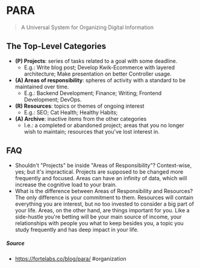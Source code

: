 # PARA
> A Universal System for Organizing Digital Information

## The Top-Level Categories

- **(P) Projects**: series of tasks related to a goal with some deadline.
	- E.g.: Write blog post; Develop Kwik-Ecommerce with layered architecture; Make presentation on better Controller usage.
- **(A) Areas of responsibility**: spheres of activity with a standard to be maintained over time.
	- E.g.: Backend Development; Finance; Writing; Frontend Development; DevOps.
- **(R) Resources**: topics or themes of ongoing interest
	- E.g.: SEO; Cat Health; Healthy Habits; 
- **(A) Archive**: inactive items from the other categories
	- I.e.: a completed or abandoned project; areas that you no longer wish to maintain; resources that you've lost interest in.  
## FAQ
- Shouldn't "Projects" be inside "Areas of Responsibility"? Context-wise, yes; but it's impractical. Projects are supposed to be changed more frequently and focused. Areas can have an infinity of data, which will increase the cognitive load to your brain.
- What is the difference between Areas of Responsibility and Resources? The only difference is your commitment to them. Resources will contain everything you are interest, but no too invested to consider a big part of your life. Areas, on the other hand, are things important for you. Like a side-hustle you're betting will be your main source of income, your relationships with people you what to keep besides you, a topic you study frequently and has deep impact in your life.

##### Source
- https://fortelabs.co/blog/para/
#organization